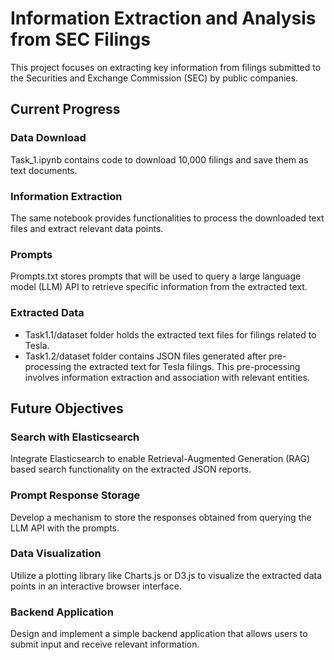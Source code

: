 # Information Extraction and Analysis from SEC Filings
This project focuses on extracting key information from filings submitted to the Securities and Exchange Commission (SEC) by public companies.

## Current Progress
### Data Download
Task_1.ipynb contains code to download 10,000 filings and save them as text documents.
### Information Extraction
The same notebook provides functionalities to process the downloaded text files and extract relevant data points.
### Prompts
Prompts.txt stores prompts that will be used to query a large language model (LLM) API to retrieve specific information from the extracted text.
### Extracted Data
- Task1.1/dataset folder holds the extracted text files for filings related to Tesla.
- Task1.2/dataset folder contains JSON files generated after pre-processing the extracted text for Tesla filings. This pre-processing involves information extraction and association with relevant entities.
## Future Objectives
### Search with Elasticsearch
Integrate Elasticsearch to enable Retrieval-Augmented Generation (RAG) based search functionality on the extracted JSON reports.
### Prompt Response Storage
Develop a mechanism to store the responses obtained from querying the LLM API with the prompts.
### Data Visualization
Utilize a plotting library like Charts.js or D3.js to visualize the extracted data points in an interactive browser interface.
### Backend Application
Design and implement a simple backend application that allows users to submit input and receive relevant information.
